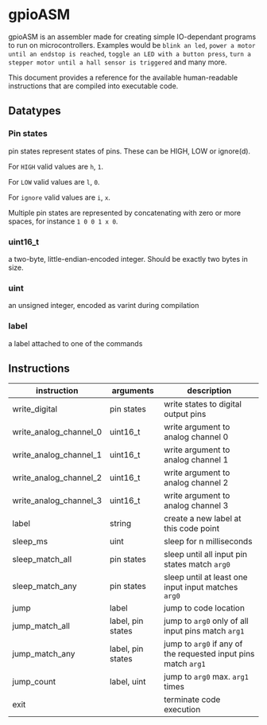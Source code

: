 # gpioASM

gpioASM is an assembler made for creating simple IO-dependant programs to run on microcontrollers.
Examples would be `blink an led`, `power a motor until an endstop is reached`, `toggle an LED with a button press`, `turn a stepper motor until a hall sensor is triggered` and many more.

This document provides a reference for the available human-readable instructions that are compiled into executable code.

## Datatypes

### Pin states

pin states represent states of pins.
These can be HIGH, LOW or ignore(d).

For `HIGH` valid values are `h`, `1`.

For `LOW` valid values are `l`, `0`.

For `ignore` valid values are `i`, `x`.

Multiple pin states are represented by concatenating with zero or more spaces, for instance `1 0 0 1 x 0`.

### uint16_t

a two-byte, little-endian-encoded integer. Should be exactly two bytes in size.

### uint

an unsigned integer, encoded as varint during compilation

### label

a label attached to one of the commands

## Instructions

| instruction | arguments | description |
| ----------- | --------- | ----------- |
| write_digital | pin states | write states to digital output pins |
| write_analog_channel_0 | uint16_t | write argument to analog channel 0 |
| write_analog_channel_1 | uint16_t | write argument to analog channel 1 |
| write_analog_channel_2 | uint16_t | write argument to analog channel 2 |
| write_analog_channel_3 | uint16_t | write argument to analog channel 3 |
| label | string | create a new label at this code point |
| sleep_ms | uint | sleep for n milliseconds |
| sleep_match_all | pin states | sleep until all input pin states match `arg0` |
| sleep_match_any | pin states | sleep until at least one input input matches `arg0` |
| jump | label | jump to code location |
| jump_match_all | label, pin states | jump to `arg0` only of all input pins match `arg1` |
| jump_match_any | label, pin states | jump to `arg0` if any of the requested input pins match `arg1` |
| jump_count | label, uint | jump to `arg0` max. `arg1` times |
| exit | | terminate code execution
